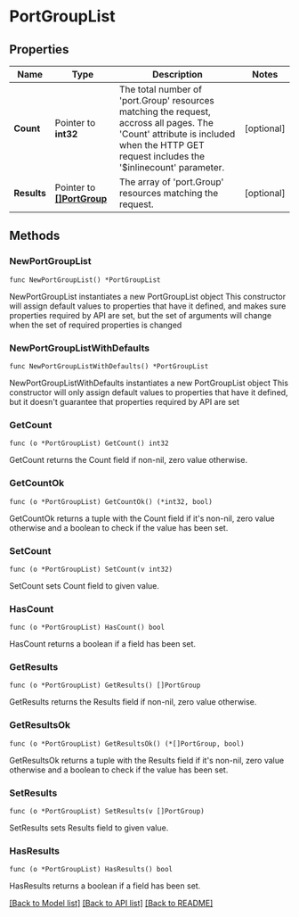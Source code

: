 # PortGroupList

## Properties

Name | Type | Description | Notes
------------ | ------------- | ------------- | -------------
**Count** | Pointer to **int32** | The total number of &#39;port.Group&#39; resources matching the request, accross all pages. The &#39;Count&#39; attribute is included when the HTTP GET request includes the &#39;$inlinecount&#39; parameter. | [optional] 
**Results** | Pointer to [**[]PortGroup**](port.Group.md) | The array of &#39;port.Group&#39; resources matching the request. | [optional] 

## Methods

### NewPortGroupList

`func NewPortGroupList() *PortGroupList`

NewPortGroupList instantiates a new PortGroupList object
This constructor will assign default values to properties that have it defined,
and makes sure properties required by API are set, but the set of arguments
will change when the set of required properties is changed

### NewPortGroupListWithDefaults

`func NewPortGroupListWithDefaults() *PortGroupList`

NewPortGroupListWithDefaults instantiates a new PortGroupList object
This constructor will only assign default values to properties that have it defined,
but it doesn't guarantee that properties required by API are set

### GetCount

`func (o *PortGroupList) GetCount() int32`

GetCount returns the Count field if non-nil, zero value otherwise.

### GetCountOk

`func (o *PortGroupList) GetCountOk() (*int32, bool)`

GetCountOk returns a tuple with the Count field if it's non-nil, zero value otherwise
and a boolean to check if the value has been set.

### SetCount

`func (o *PortGroupList) SetCount(v int32)`

SetCount sets Count field to given value.

### HasCount

`func (o *PortGroupList) HasCount() bool`

HasCount returns a boolean if a field has been set.

### GetResults

`func (o *PortGroupList) GetResults() []PortGroup`

GetResults returns the Results field if non-nil, zero value otherwise.

### GetResultsOk

`func (o *PortGroupList) GetResultsOk() (*[]PortGroup, bool)`

GetResultsOk returns a tuple with the Results field if it's non-nil, zero value otherwise
and a boolean to check if the value has been set.

### SetResults

`func (o *PortGroupList) SetResults(v []PortGroup)`

SetResults sets Results field to given value.

### HasResults

`func (o *PortGroupList) HasResults() bool`

HasResults returns a boolean if a field has been set.


[[Back to Model list]](../README.md#documentation-for-models) [[Back to API list]](../README.md#documentation-for-api-endpoints) [[Back to README]](../README.md)



